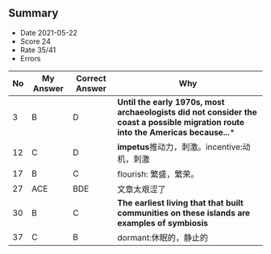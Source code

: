 ## Summary
- Date 2021-05-22
- Score 24
- Rate 35/41
- Errors


| No | My Answer | Correct Answer | Why |
|----|-----------|----------------|-----|
|3|B |D |**Until the early 1970s, most archaeologists did not consider the coast a possible migration route into the Americas because...*** |
|12|C| D|**impetus**推动力，刺激。incentive:动机，刺激 | 
|17| B|C | flourish: 繁盛，繁荣。 |
|27|ACE| BDE| 文章太艰涩了|
|30| B|C | **The earliest living that that built communities on these islands are examples of symbiosis**| 
|37| C| B |dormant:休眠的，静止的|